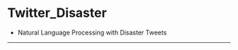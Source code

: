 # Twitter_Disaster
* Natural Language Processing with Disaster Tweets
****************************************************************************************************************************************
